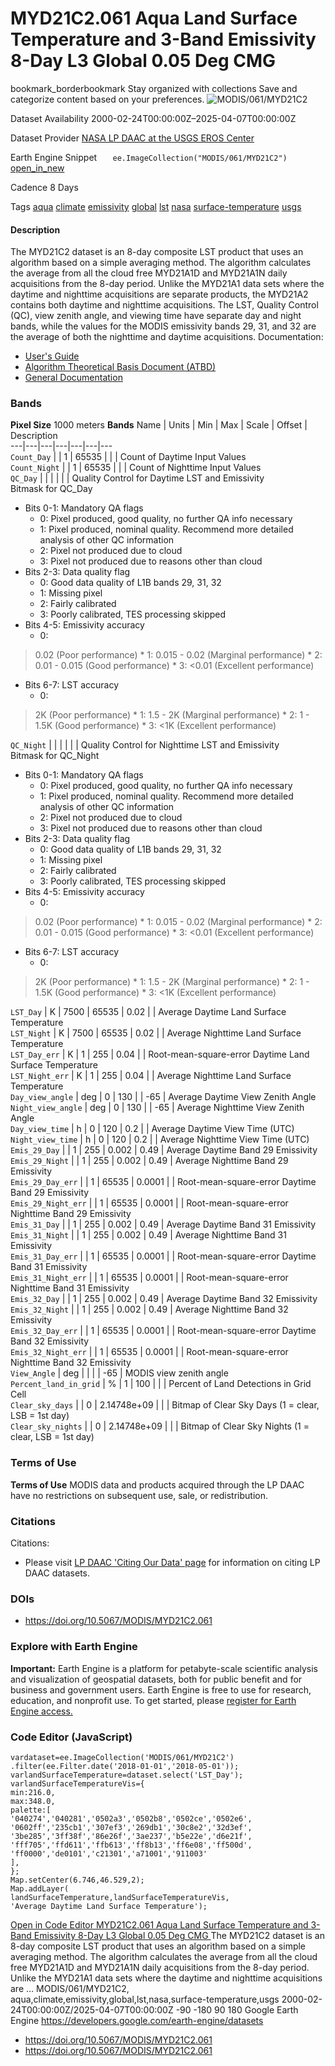  
#  MYD21C2.061 Aqua Land Surface Temperature and 3-Band Emissivity 8-Day L3 Global 0.05 Deg CMG 
bookmark_borderbookmark Stay organized with collections  Save and categorize content based on your preferences. 
![MODIS/061/MYD21C2](https://developers.google.com/earth-engine/datasets/images/MODIS/MODIS_061_MYD21C2_sample.png) 

Dataset Availability
    2000-02-24T00:00:00Z–2025-04-07T00:00:00Z 

Dataset Provider
     [ NASA LP DAAC at the USGS EROS Center ](https://doi.org/10.5067/MODIS/MYD21C2.061) 

Earth Engine Snippet
     `    ee.ImageCollection("MODIS/061/MYD21C2")   ` [ open_in_new ](https://code.earthengine.google.com/?scriptPath=Examples:Datasets/MODIS/MODIS_061_MYD21C2) 

Cadence
    8 Days 

Tags
     [aqua](https://developers.google.com/earth-engine/datasets/tags/aqua) [climate](https://developers.google.com/earth-engine/datasets/tags/climate) [emissivity](https://developers.google.com/earth-engine/datasets/tags/emissivity) [global](https://developers.google.com/earth-engine/datasets/tags/global) [lst](https://developers.google.com/earth-engine/datasets/tags/lst) [nasa](https://developers.google.com/earth-engine/datasets/tags/nasa) [surface-temperature](https://developers.google.com/earth-engine/datasets/tags/surface-temperature) [usgs](https://developers.google.com/earth-engine/datasets/tags/usgs)
#### Description
The MYD21C2 dataset is an 8-day composite LST product that uses an algorithm based on a simple averaging method. The algorithm calculates the average from all the cloud free MYD21A1D and MYD21A1N daily acquisitions from the 8-day period. Unlike the MYD21A1 data sets where the daytime and nighttime acquisitions are separate products, the MYD21A2 contains both daytime and nighttime acquisitions. The LST, Quality Control (QC), view zenith angle, and viewing time have separate day and night bands, while the values for the MODIS emissivity bands 29, 31, and 32 are the average of both the nighttime and daytime acquisitions.
Documentation:
  * [User's Guide](https://lpdaac.usgs.gov/documents/1398/MOD21_User_Guide_V61.pdf)
  * [Algorithm Theoretical Basis Document (ATBD)](https://lpdaac.usgs.gov/documents/1399/MOD21_ATBD.pdf)
  * [General Documentation](https://ladsweb.modaps.eosdis.nasa.gov/filespec/MODIS/61/MYD21C2)


### Bands
**Pixel Size** 1000 meters 
**Bands**
Name | Units | Min | Max | Scale | Offset | Description  
---|---|---|---|---|---|---  
`Count_Day` |  |  1  |  65535  |  |  | Count of Daytime Input Values  
`Count_Night` |  |  1  |  65535  |  |  | Count of Nighttime Input Values  
`QC_Day` |  |  |  |  |  | Quality Control for Daytime LST and Emissivity  
Bitmask for QC_Day
  * Bits 0-1: Mandatory QA flags 
    * 0: Pixel produced, good quality, no further QA info necessary
    * 1: Pixel produced, nominal quality. Recommend more detailed analysis of other QC information
    * 2: Pixel not produced due to cloud
    * 3: Pixel not produced due to reasons other than cloud
  * Bits 2-3: Data quality flag 
    * 0: Good data quality of L1B bands 29, 31, 32
    * 1: Missing pixel
    * 2: Fairly calibrated
    * 3: Poorly calibrated, TES processing skipped
  * Bits 4-5: Emissivity accuracy 
    * 0: 
> 0.02 (Poor performance) 
    * 1: 0.015 - 0.02 (Marginal performance)
    * 2: 0.01 - 0.015 (Good performance)
    * 3: <0.01 (Excellent performance)
  * Bits 6-7: LST accuracy 
    * 0: 
> 2K (Poor performance) 
    * 1: 1.5 - 2K (Marginal performance)
    * 2: 1 - 1.5K (Good performance)
    * 3: <1K (Excellent performance)

  
`QC_Night` |  |  |  |  |  | Quality Control for Nighttime LST and Emissivity  
Bitmask for QC_Night
  * Bits 0-1: Mandatory QA flags 
    * 0: Pixel produced, good quality, no further QA info necessary
    * 1: Pixel produced, nominal quality. Recommend more detailed analysis of other QC information
    * 2: Pixel not produced due to cloud
    * 3: Pixel not produced due to reasons other than cloud
  * Bits 2-3: Data quality flag 
    * 0: Good data quality of L1B bands 29, 31, 32
    * 1: Missing pixel
    * 2: Fairly calibrated
    * 3: Poorly calibrated, TES processing skipped
  * Bits 4-5: Emissivity accuracy 
    * 0: 
> 0.02 (Poor performance) 
    * 1: 0.015 - 0.02 (Marginal performance)
    * 2: 0.01 - 0.015 (Good performance)
    * 3: <0.01 (Excellent performance)
  * Bits 6-7: LST accuracy 
    * 0: 
> 2K (Poor performance) 
    * 1: 1.5 - 2K (Marginal performance)
    * 2: 1 - 1.5K (Good performance)
    * 3: <1K (Excellent performance)

  
`LST_Day` | K |  7500  |  65535  | 0.02 |  | Average Daytime Land Surface Temperature  
`LST_Night` | K |  7500  |  65535  | 0.02 |  | Average Nighttime Land Surface Temperature  
`LST_Day_err` | K |  1  |  255  | 0.04 |  | Root-mean-square-error Daytime Land Surface Temperature  
`LST_Night_err` | K |  1  |  255  | 0.04 |  | Average Nighttime Land Surface Temperature  
`Day_view_angle` | deg |  0  |  130  |  | -65 | Average Daytime View Zenith Angle  
`Night_view_angle` | deg |  0  |  130  |  | -65 | Average Nighttime View Zenith Angle  
`Day_view_time` | h |  0  |  120  | 0.2 |  | Average Daytime View Time (UTC)  
`Night_view_time` | h |  0  |  120  | 0.2 |  | Average Nighttime View Time (UTC)  
`Emis_29_Day` |  |  1  |  255  | 0.002 | 0.49 | Average Daytime Band 29 Emissivity  
`Emis_29_Night` |  |  1  |  255  | 0.002 | 0.49 | Average Nighttime Band 29 Emissivity  
`Emis_29_Day_err` |  |  1  |  65535  | 0.0001 |  | Root-mean-square-error Daytime Band 29 Emissivity  
`Emis_29_Night_err` |  |  1  |  65535  | 0.0001 |  | Root-mean-square-error Nighttime Band 29 Emissivity  
`Emis_31_Day` |  |  1  |  255  | 0.002 | 0.49 | Average Daytime Band 31 Emissivity  
`Emis_31_Night` |  |  1  |  255  | 0.002 | 0.49 | Average Nighttime Band 31 Emissivity  
`Emis_31_Day_err` |  |  1  |  65535  | 0.0001 |  | Root-mean-square-error Daytime Band 31 Emissivity  
`Emis_31_Night_err` |  |  1  |  65535  | 0.0001 |  | Root-mean-square-error Nighttime Band 31 Emissivity  
`Emis_32_Day` |  |  1  |  255  | 0.002 | 0.49 | Average Daytime Band 32 Emissivity  
`Emis_32_Night` |  |  1  |  255  | 0.002 | 0.49 | Average Nighttime Band 32 Emissivity  
`Emis_32_Day_err` |  |  1  |  65535  | 0.0001 |  | Root-mean-square-error Daytime Band 32 Emissivity  
`Emis_32_Night_err` |  |  1  |  65535  | 0.0001 |  | Root-mean-square-error Nighttime Band 32 Emissivity  
`View_Angle` | deg |  |  |  | -65 | MODIS view zenith angle  
`Percent_land_in_grid` | % |  1  |  100  |  |  | Percent of Land Detections in Grid Cell  
`Clear_sky_days` |  |  0  |  2.14748e+09  |  |  | Bitmap of Clear Sky Days (1 = clear, LSB = 1st day)  
`Clear_sky_nights` |  |  0  |  2.14748e+09  |  |  | Bitmap of Clear Sky Nights (1 = clear, LSB = 1st day)  
### Terms of Use
**Terms of Use**
MODIS data and products acquired through the LP DAAC have no restrictions on subsequent use, sale, or redistribution.
### Citations
Citations:
  * Please visit [LP DAAC 'Citing Our Data' page](https://lpdaac.usgs.gov/citing_our_data) for information on citing LP DAAC datasets.


### DOIs
  * [ https://doi.org/10.5067/MODIS/MYD21C2.061 ](https://doi.org/10.5067/MODIS/MYD21C2.061)


### Explore with Earth Engine
**Important:** Earth Engine is a platform for petabyte-scale scientific analysis and visualization of geospatial datasets, both for public benefit and for business and government users. Earth Engine is free to use for research, education, and nonprofit use. To get started, please [register for Earth Engine access.](https://console.cloud.google.com/earth-engine)
### Code Editor (JavaScript)
```
vardataset=ee.ImageCollection('MODIS/061/MYD21C2')
.filter(ee.Filter.date('2018-01-01','2018-05-01'));
varlandSurfaceTemperature=dataset.select('LST_Day');
varlandSurfaceTemperatureVis={
min:216.0,
max:348.0,
palette:[
'040274','040281','0502a3','0502b8','0502ce','0502e6',
'0602ff','235cb1','307ef3','269db1','30c8e2','32d3ef',
'3be285','3ff38f','86e26f','3ae237','b5e22e','d6e21f',
'fff705','ffd611','ffb613','ff8b13','ff6e08','ff500d',
'ff0000','de0101','c21301','a71001','911003'
],
};
Map.setCenter(6.746,46.529,2);
Map.addLayer(
landSurfaceTemperature,landSurfaceTemperatureVis,
'Average Daytime Land Surface Temperature');
```
[ Open in Code Editor ](https://code.earthengine.google.com/?scriptPath=Examples:Datasets/MODIS/MODIS_061_MYD21C2)
[ MYD21C2.061 Aqua Land Surface Temperature and 3-Band Emissivity 8-Day L3 Global 0.05 Deg CMG ](https://developers.google.com/earth-engine/datasets/catalog/MODIS_061_MYD21C2)
The MYD21C2 dataset is an 8-day composite LST product that uses an algorithm based on a simple averaging method. The algorithm calculates the average from all the cloud free MYD21A1D and MYD21A1N daily acquisitions from the 8-day period. Unlike the MYD21A1 data sets where the daytime and nighttime acquisitions are …
MODIS/061/MYD21C2, aqua,climate,emissivity,global,lst,nasa,surface-temperature,usgs 
2000-02-24T00:00:00Z/2025-04-07T00:00:00Z
-90 -180 90 180 
Google Earth Engine
https://developers.google.com/earth-engine/datasets
  * [ https://doi.org/10.5067/MODIS/MYD21C2.061 ](https://doi.org/https://doi.org/10.5067/MODIS/MYD21C2.061)
  * [ https://doi.org/10.5067/MODIS/MYD21C2.061 ](https://doi.org/https://developers.google.com/earth-engine/datasets/catalog/MODIS_061_MYD21C2)


